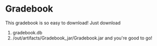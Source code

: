 # Gradebook
This gradebook is so easy to download! 
Just download  
1. gradebook.db 
2. /out/artifacts/Gradebook_jar/Gradebook.jar 
and you're good to go!